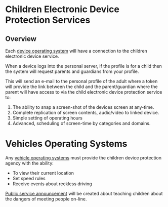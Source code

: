 # Children Electronic Device Protection Services

## Overview

Each [device operating system](/government-os-services/) will have a connection to the children electronic device service.

When a device logs into the personal server, if the profile is for a child then the system will request parents and guardians from your profile.

This will send an e-mail to the personal profile of the adult where a token will provide the link between the child and the parent/guardian where the parent will have access to via the child electronic device protection service to:

1. The ability to snap a screen-shot of the devices screen at any-time.
2. Complete replication of screen contents, audio/video to linked device.
3. Simple setting of operating hours
4. Advanced, scheduling of screen-time by categories and domains.

# Vehicles Operating Systems

Any [vehicle operating systems](/vehicle-technology-act/) must provide the children device protection agency with the ability:

- To view their current location
- Set speed rules
- Receive events about reckless driving

[Public service announcement](/public-service-announcements/) will be created about teaching children about the dangers of meeting people on-line.
